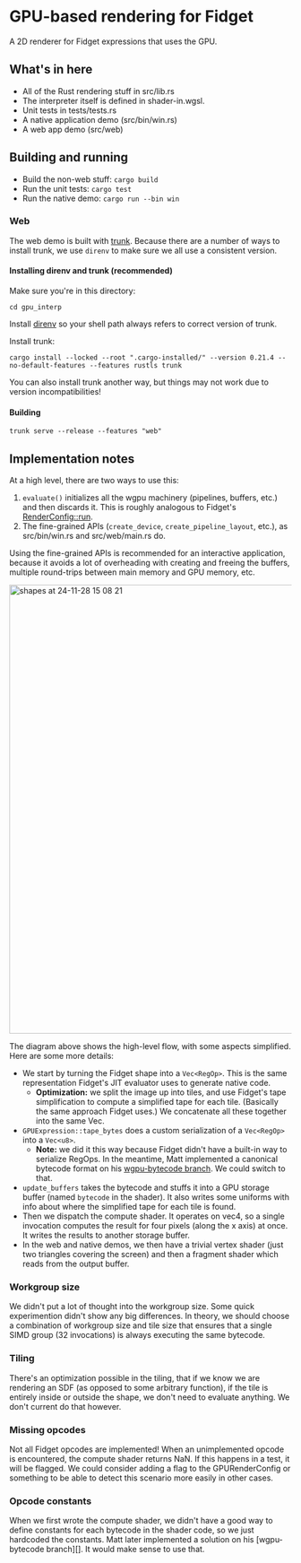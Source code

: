 # GPU-based rendering for Fidget

A 2D renderer for Fidget expressions that uses the GPU.

## What's in here

- All of the Rust rendering stuff in src/lib.rs
- The interpreter itself is defined in shader-in.wgsl.
- Unit tests in tests/tests.rs
- A native application demo (src/bin/win.rs)
- A web app demo (src/web)

## Building and running

- Build the non-web stuff: `cargo build`
- Run the unit tests: `cargo test`
- Run the native demo: `cargo run --bin win`

### Web

The web demo is built with [trunk](https://trunkrs.dev/). Because there are a number of ways to install trunk, we use `direnv` to make sure we all use a consistent version.

#### Installing direnv and trunk (recommended)

Make sure you're in this directory:

    cd gpu_interp

Install [direnv](https://direnv.net/) so your shell path always refers to correct version of trunk.

Install trunk:

    cargo install --locked --root ".cargo-installed/" --version 0.21.4 --no-default-features --features rustls trunk

You can also install trunk another way, but things may not work due to version incompatibilities!

#### Building

    trunk serve --release --features "web"

## Implementation notes

At a high level, there are two ways to use this:

1. `evaluate()` initializes all the wgpu machinery (pipelines, buffers, etc.) and then discards it. This is roughly analogous to Fidget's [RenderConfig::run](https://docs.rs/fidget/latest/fidget/render/struct.RenderConfig.html#method.run).
2. The fine-grained APIs (`create_device`, `create_pipeline_layout`, etc.), as src/bin/win.rs and src/web/main.rs do.

Using the fine-grained APIs is recommended for an interactive application, because it avoids a lot of overheading with creating and freeing the buffers, multiple round-trips between main memory and GPU memory, etc.

<img width="801" alt="shapes at 24-11-28 15 08 21" src="https://github.com/user-attachments/assets/998011ee-87f4-4657-83e1-0cb182b7a33e">

The diagram above shows the high-level flow, with some aspects simplified. Here are some more details:

- We start by turning the Fidget shape into a `Vec<RegOp>`. This is the same representation Fidget's JIT evaluator uses to generate native code.
  - **Optimization:** we split the image up into tiles, and use Fidget's tape simplification to compute a simplified tape for each tile. (Basically the same approach Fidget uses.) We concatenate all these together into the same Vec.
- `GPUExpression::tape_bytes` does a custom serialization of a `Vec<RegOp>` into a `Vec<u8>`.
  - **Note:** we did it this way because Fidget didn't have a built-in way to serialize RegOps. In the meantime, Matt implemented a canonical bytecode format on his [wgpu-bytecode branch][wgpu-bytecode]. We could switch to that.
- `update_buffers` takes the bytecode and stuffs it into a GPU storage buffer (named `bytecode` in the shader). It also writes some uniforms with info about where the simplified tape for each tile is found.
- Then we dispatch the compute shader. It operates on vec4<f32>, so a single invocation computes the result for four pixels (along the x axis) at once. It writes the results to another storage buffer.
- In the web and native demos, we then have a trivial vertex shader (just two triangles covering the screen) and then a fragment shader which reads from the output buffer.

[wgpu-bytecode]: https://github.com/mkeeter/fidget/tree/wgpu-bytecode
[mpr]: https://www.mattkeeter.com/research/mpr/keeter_mpr20.pdf

### Workgroup size

We didn't put a lot  of thought into the workgroup size. Some quick experimention didn't show any big differences. In theory, we should choose a combination of workgroup size and tile size that ensures that a single SIMD group (32 invocations) is always executing the same bytecode.

### Tiling

There's an optimization possible in the tiling, that if we know we are rendering an SDF (as opposed to some arbitrary function), if the tile is entirely inside or outside the shape, we don't need to evaluate anything. We don't current do that however.

### Missing opcodes

Not all Fidget opcodes are implemented! When an unimplemented opcode is encountered, the compute shader returns NaN. If this happens in a test, it will be flagged. We could consider adding a flag to the GPURenderConfig or something to be able to detect this scenario more easily in other cases.

### Opcode constants

When we first wrote the compute shader, we didn't have a good way to define constants for each bytecode in the shader code, so we just hardcoded the constants. Matt later implemented a solution on his [wgpu-bytecode branch][]. It would make sense to use that.
